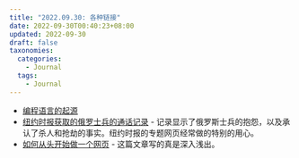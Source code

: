 ```yaml
---
title: "2022.09.30: 各种链接"
date: 2022-09-30T00:40:23+08:00
updated: 2022-09-30
draft: false
taxonomies:
  categories:
    - Journal
  tags:
    - Journal
---
```


- [编程语言的起源](https://pldb.com/lists/originCommunities.html)
- [纽约时报获取的俄罗士兵的通话记录](https://www.nytimes.com/interactive/2022/09/28/world/europe/russian-soldiers-phone-calls-ukraine.html?smtyp=cur&smid=tw-nytimes) -
  记录显示了俄罗斯士兵的抱怨，以及承认了杀人和抢劫的事实。纽约时报的专题网页经常做的特别的用心。
- [如何从头开始做一个网页](https://rutar.org/writing/how-to-build-a-personal-webpage-from-scratch/) -
  这篇文章写的真是深入浅出。

<!-- more -->
